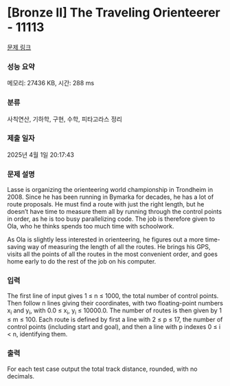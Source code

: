 # [Bronze II] The Traveling Orienteerer - 11113 

[문제 링크](https://www.acmicpc.net/problem/11113) 

### 성능 요약

메모리: 27436 KB, 시간: 288 ms

### 분류

사칙연산, 기하학, 구현, 수학, 피타고라스 정리

### 제출 일자

2025년 4월 1일 20:17:43

### 문제 설명

<p>Lasse is organizing the orienteering world championship in Trondheim in 2008. Since he has been running in Bymarka for decades, he has a lot of route proposals. He must find a route with just the right length, but he doesn’t have time to measure them all by running through the control points in order, as he is too busy parallelizing code. The job is therefore given to Ola, who he thinks spends too much time with schoolwork.</p>

<p>As Ola is slightly less interested in orienteering, he figures out a more time-saving way of measuring the length of all the routes. He brings his GPS, visits all the points of all the routes in the most convenient order, and goes home early to do the rest of the job on his computer.</p>

### 입력 

 <p>The first line of input gives 1 ≤ n ≤ 1000, the total number of control points. Then follow n lines giving their coordinates, with two floating-point numbers x<sub>i</sub> and y<sub>i</sub>, with 0.0 ≤ x<sub>i</sub>, y<sub>i</sub> ≤ 10000.0. The number of routes is then given by 1 ≤ m ≤ 100. Each route is defined by first a line with 2 ≤ p ≤ 17, the number of control points (including start and goal), and then a line with p indexes 0 ≤ i < n, identifying them.</p>

### 출력 

 <p>For each test case output the total track distance, rounded, with no decimals.</p>

